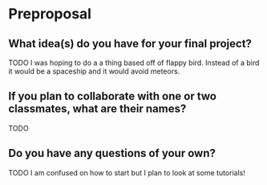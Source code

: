 # Preproposal

## What idea(s) do you have for your final project?

TODO I was hoping to do a a thing based off of flappy bird. Instead of a bird it would be a spaceship and it would avoid meteors.

## If you plan to collaborate with one or two classmates, what are their names?

TODO 

## Do you have any questions of your own?

TODO I am confused on how to start but I plan to look at some tutorials!
